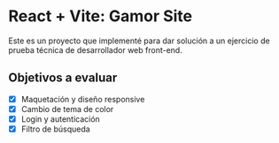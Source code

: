 # React + Vite: Gamor Site

Este es un proyecto que implementé para dar solución a un ejercicio de prueba técnica de desarrollador web front-end.

## Objetivos a evaluar

- [x] Maquetación y diseño responsive
- [x] Cambio de tema de color
- [x] Login y autenticación
- [x] Filtro de búsqueda
